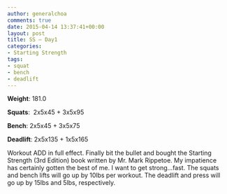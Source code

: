 ```yaml
---
author: generalchoa
comments: true
date: 2015-04-14 13:37:41+00:00
layout: post
title: SS – Day1
categories:
- Starting Strength
tags:
- squat
- bench
- deadlift
---
```


**Weight**:  181.0

**Squats**:  2x5x45 + 3x5x95

**Bench**:  2x5x45 + 3x5x75

**Deadlift**:  2x5x135 + 1x5x165

Workout ADD in full effect.  Finally bit the bullet and bought the Starting Strength (3rd Edition) book written by Mr. Mark Rippetoe.  My impatience has certainly
gotten the best of me.  I want to get strong...fast.  The squats and bench lifts will go up by 10lbs per workout.  The deadlift and press will go up by 15lbs and
5lbs, respectively.